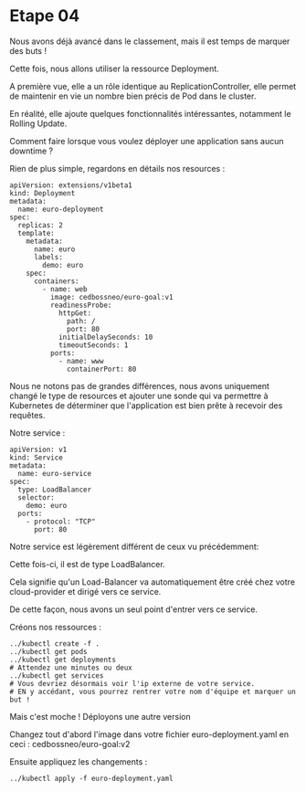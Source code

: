 # Etape 04

Nous avons déjà avancé dans le classement, mais il est temps de marquer des buts !

Cette fois, nous allons utiliser la ressource Deployment.

A première vue, elle a un rôle identique au ReplicationController, elle permet de maintenir en vie un nombre bien précis de Pod dans le cluster.

En réalité, elle ajoute quelques fonctionnalités intéressantes, notamment le Rolling Update.

Comment faire lorsque vous voulez déployer une application sans aucun downtime ?

Rien de plus simple, regardons en détails nos resources :

```
apiVersion: extensions/v1beta1
kind: Deployment
metadata:
  name: euro-deployment
spec:
  replicas: 2
  template:
    metadata:
      name: euro
      labels:
        demo: euro
    spec:
      containers:
        - name: web
          image: cedbossneo/euro-goal:v1
          readinessProbe:
            httpGet:
              path: /
              port: 80
            initialDelaySeconds: 10
            timeoutSeconds: 1
          ports:
            - name: www
              containerPort: 80
```

Nous ne notons pas de grandes différences, nous avons uniquement changé le type de resources et ajouter une sonde qui va permettre à Kubernetes
de déterminer que l'application est bien prête à recevoir des requêtes.

Notre service :
```
apiVersion: v1
kind: Service
metadata:
  name: euro-service
spec:
  type: LoadBalancer
  selector:
    demo: euro
  ports:
    - protocol: "TCP"
      port: 80
```

Notre service est légèrement différent de ceux vu précédemment:

Cette fois-ci, il est de type LoadBalancer.

Cela signifie qu'un Load-Balancer va automatiquement être créé chez votre cloud-provider et dirigé vers ce service.

De cette façon, nous avons un seul point d'entrer vers ce service.

Créons nos ressources :

```
../kubectl create -f .
../kubectl get pods
../kubectl get deployments
# Attendez une minutes ou deux
../kubectl get services
# Vous devriez désormais voir l'ip externe de votre service.
# EN y accédant, vous pourrez rentrer votre nom d'équipe et marquer un but !
```

Mais c'est moche ! Déployons une autre version

Changez tout d'abord l'image dans votre fichier euro-deployment.yaml en ceci : cedbossneo/euro-goal:v2

Ensuite appliquez les changements :

```
../kubectl apply -f euro-deployment.yaml
```
